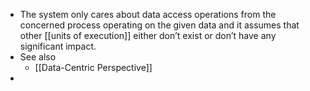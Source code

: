 - The system only cares about data access operations from the concerned process operating on the given data and it assumes that other [[units of execution]] either don’t exist or don’t have any significant impact.
- See also
	- [[Data-Centric Perspective]]
-